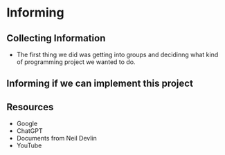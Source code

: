 # Informing 
## Collecting Information

<ul><li>The first thing we did was getting into groups and decidinng what kind of programming project we wanted to do.</li></ul>

## Informing if we can implement this project

## Resources
<ul>
<li>Google</li>
<li>ChatGPT</li>
<li>Documents from Neil Devlin</li>
<li>YouTube</li>


</ul>




